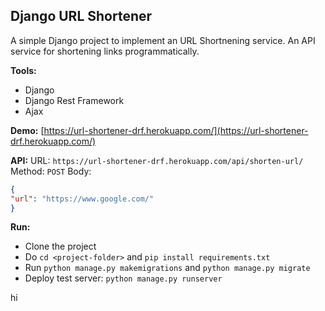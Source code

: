 ## Django URL Shortener
A simple Django project to implement an URL Shortnening service.
An API service for shortening links programmatically.

**Tools:**

 - Django
 - Django Rest Framework
 - Ajax

**Demo:** [https://url-shortener-drf.herokuapp.com/](https://url-shortener-drf.herokuapp.com/)

**API:**
URL: `https://url-shortener-drf.herokuapp.com/api/shorten-url/`
Method: `POST`
Body:

```json
{
"url": "https://www.google.com/"
}
```

**Run:**

 - Clone the project
 - Do `cd <project-folder>` and `pip install requirements.txt` 
 - Run `python manage.py makemigrations` and `python manage.py migrate`
 - Deploy test server: `python manage.py runserver` 

hi
